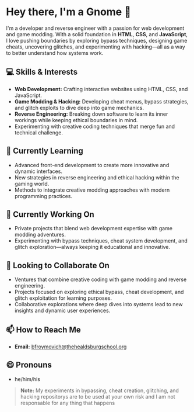 # Hey there, I'm a Gnome 👋

I'm a developer and reverse engineer with a passion for web development and game modding. With a solid foundation in **HTML**, **CSS**, and **JavaScript**, I love pushing boundaries by exploring bypass techniques, designing game cheats, uncovering glitches, and experimenting with hacking—all as a way to better understand how systems work.

## 💻 Skills & Interests
- **Web Development:** Crafting interactive websites using HTML, CSS, and JavaScript.
- **Game Modding & Hacking:** Developing cheat menus, bypass strategies, and glitch exploits to dive deep into game mechanics.
- **Reverse Engineering:** Breaking down software to learn its inner workings while keeping ethical boundaries in mind.
- Experimenting with creative coding techniques that merge fun and technical challenge.

## 🌱 Currently Learning
- Advanced front-end development to create more innovative and dynamic interfaces.
- New strategies in reverse engineering and ethical hacking within the gaming world.
- Methods to integrate creative modding approaches with modern programming practices.

## 🔭 Currently Working On
- Private projects that blend web development expertise with game modding adventures.
- Experimenting with bypass techniques, cheat system development, and glitch exploration—always keeping it educational and innovative.

## 💞️ Looking to Collaborate On
- Ventures that combine creative coding with game modding and reverse engineering.
- Projects focused on exploring ethical bypass, cheat development, and glitch exploitation for learning purposes.
- Collaborative explorations where deep dives into systems lead to new insights and dynamic user experiences.

## 📫 How to Reach Me
- **Email:** [bfroymovich@thehealdsburgschool.org](mailto:bfroymovich@thehealdsburgschool.org)

## 😄 Pronouns
- he/him/his

> **Note:** My experiments in bypassing, cheat creation, glitching, and hacking repositorys are to be used at your own risk and I am not responsable for any thing that happens



<!---
Gnome-Steader/Gnome-Steader is a ✨ special ✨ repository because its `README.md` (this file) appears on your GitHub profile.
You can click the Preview link to take a look at your changes.
--->
